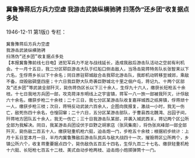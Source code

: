 ### 冀鲁豫蒋后方兵力空虚  我游击武装纵横驰骋  扫荡伪“还乡团”收复据点多处

1946-12-11
第1版()
专栏：

    冀鲁豫蒋后方兵力空虚
    我游击武装纵横驰骋
    扫荡伪“还乡团”收复据点多处
    【本报冀鲁豫前线七日电】进犯军兵力不足与战线延长，造成我敌后游击队活动之空前有利机会。十一月十五日，我二分区郓巨游击大队于红船口侧击敌人，当场击毙蒋特务队长张智来以下六名，生俘蒋乡长以下十余名；同日原驻郓城敌合击我郓北游击队，我即机动转移至城郊，乘敌不备，烧毁敌碉堡四座；十六日我巨野大队奇袭巨野城北十里之佃户屯，蒋记九、十两个区部及“还乡团”等武装全部歼灭，毙伤蒋伪区长以下三十余人，生俘九十六人，缴获长短枪五十余枝。十七日我地方兵团一部，攻克荷泽东明线上之宇宙镇，蒋军一八一旅一部被我歼灭，计俘敌六十余名，缴获步枪二十余枝；二十三日，我七分区某游击队收复嘉祥城西之纸房镇，俘蒋顽十一人，缴获步枪三枝；次日，蒋特反动武装六百余人，企图向我报复，激战一小时，我无一伤亡，敌死伤四十余名，仓惶回窜；二十六日，五分区某游击部队，于曹县西北魏湾、吕园子间，歼蒋地方团队五十余人，我无一伤亡；三十日我游击队某部，并袭入城武西关，蒋记两个区公所全部为我解决。同日，我某游击兵团设伏于巨野之胡家店（张凤集南），将伪张岚峰部一部全部歼灭，毙伤敌二百五十人，缴获轻重机枪六挺，迫击炮一门，步枪五十余枝；根据初步统计：上月十五日至本月一日，半月内冀鲁豫敌后游击队民兵与敌大战四十一次，摧毁蒋区公所两个，乡镇公所六个，收复蒋重要据点四个，毙伤敌伪五百五十四名，生俘九百二十七名、缴获轻重机枪十六挺、长短枪七百五十二枝、美式自动步枪两枝、迫击炮小炮掷弹筒十一门。
